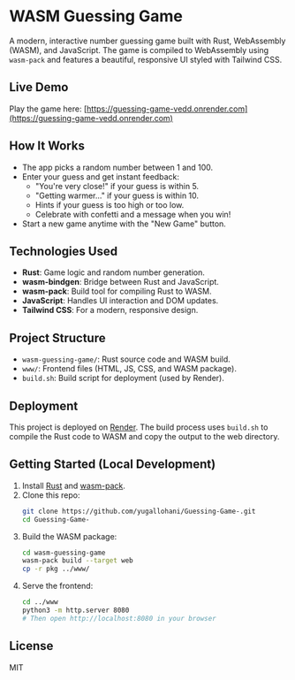 # WASM Guessing Game

A modern, interactive number guessing game built with Rust, WebAssembly (WASM), and JavaScript. The game is compiled to WebAssembly using `wasm-pack` and features a beautiful, responsive UI styled with Tailwind CSS.

## Live Demo

Play the game here: [https://guessing-game-vedd.onrender.com](https://guessing-game-vedd.onrender.com)

## How It Works
- The app picks a random number between 1 and 100.
- Enter your guess and get instant feedback:
  - "You're very close!" if your guess is within 5.
  - "Getting warmer..." if your guess is within 10.
  - Hints if your guess is too high or too low.
  - Celebrate with confetti and a message when you win!
- Start a new game anytime with the "New Game" button.

## Technologies Used
- **Rust**: Game logic and random number generation.
- **wasm-bindgen**: Bridge between Rust and JavaScript.
- **wasm-pack**: Build tool for compiling Rust to WASM.
- **JavaScript**: Handles UI interaction and DOM updates.
- **Tailwind CSS**: For a modern, responsive design.

## Project Structure
- `wasm-guessing-game/`: Rust source code and WASM build.
- `www/`: Frontend files (HTML, JS, CSS, and WASM package).
- `build.sh`: Build script for deployment (used by Render).

## Deployment
This project is deployed on [Render](https://render.com). The build process uses `build.sh` to compile the Rust code to WASM and copy the output to the web directory.

## Getting Started (Local Development)
1. Install [Rust](https://www.rust-lang.org/tools/install) and [wasm-pack](https://rustwasm.github.io/wasm-pack/installer/).
2. Clone this repo:
   ```sh
   git clone https://github.com/yugallohani/Guessing-Game-.git
   cd Guessing-Game-
   ```
3. Build the WASM package:
   ```sh
   cd wasm-guessing-game
   wasm-pack build --target web
   cp -r pkg ../www/
   ```
4. Serve the frontend:
   ```sh
   cd ../www
   python3 -m http.server 8080
   # Then open http://localhost:8080 in your browser
   ```

## License
MIT
